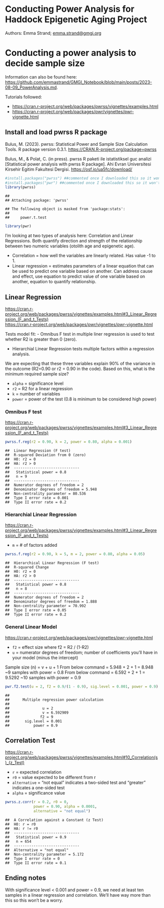 Conducting Power Analysis for Haddock Epigenetic Aging Project
================
Authors: Emma Strand; <emma.strand@gmgi.org>

# Conducting a power analysis to decide sample size

Information can also be found here:
<https://github.com/emmastrand/GMGI_Notebook/blob/main/posts/2023-08-09_PowerAnalysis.md>.

Tutorials followed:

- <https://cran.r-project.org/web/packages/pwrss/vignettes/examples.html>  
- <https://cran.r-project.org/web/packages/pwr/vignettes/pwr-vignette.html>

## Install and load pwrss R package

Bulus, M. (2023). pwrss: Statistical Power and Sample Size Calculation
Tools. R package version 0.3.1.
<https://CRAN.R-project.org/package=pwrss>

Bulus, M., & Polat, C. (in press). pwrss R paketi ile istatistiksel guc
analizi \[Statistical power analysis with pwrss R package\]. Ahi Evran
Universitesi Kirsehir Egitim Fakultesi Dergisi.
<https://osf.io/ua5fc/download/>

``` r
#install.packages("pwrss") ##commented once I downloaded this so it won't run every time 
#install.packages("pwr") ##commented once I downloaded this so it won't run every time 
library(pwrss)
```

    ## 
    ## Attaching package: 'pwrss'

    ## The following object is masked from 'package:stats':
    ## 
    ##     power.t.test

``` r
library(pwr)
```

I’m looking at two types of analysis here: Correlation and Linear
Regressions. Both quantify direction and strength of the relationship
between two numeric variables (otolith age and epigenetic age).  
- Correlation = how well the variables are linearly related. Has value
-1 to 1.  
- Linear regression = estimates parameters of a linear equation that can
be used to predict one variable based on another. Can address cause and
effect, use equation to predict value of one variable based on another,
equation to quantify relationship.

## Linear Regression

<https://cran.r-project.org/web/packages/pwrss/vignettes/examples.html#3_Linear_Regression_(F_and_t_Tests)>  
<https://cran.r-project.org/web/packages/pwr/vignettes/pwr-vignette.html>

Tests model fit: - Omnibus F test in multiple liner regression is used
to test whether R2 is greater than 0 (zero).  
- Hierarchial Linear Regression tests multiple factors within a
regression analysis.

We are expecting that these three variables explain 90% of the variance
in the outcome (R2=0.90 or r2 = 0.90 in the code). Based on this, what
is the minimum required sample size?

- `alpha` = significance level
- `r2` = R2 for a linear regression  
- `k` = number of variables
- `power` = power of the test (0.8 is minimum to be considered high
  power)

### Omnibus F test

<https://cran.r-project.org/web/packages/pwrss/vignettes/examples.html#3_Linear_Regression_(F_and_t_Tests)>

``` r
pwrss.f.reg(r2 = 0.90, k = 2, power = 0.80, alpha = 0.001)
```

    ##  Linear Regression (F test) 
    ##  R-squared Deviation from 0 (zero) 
    ##  H0: r2 = 0 
    ##  HA: r2 > 0 
    ##  ------------------------------ 
    ##   Statistical power = 0.8 
    ##   n = 9 
    ##  ------------------------------ 
    ##  Numerator degrees of freedom = 2 
    ##  Denominator degrees of freedom = 5.948 
    ##  Non-centrality parameter = 80.536 
    ##  Type I error rate = 0.001 
    ##  Type II error rate = 0.2

### Hierarchial Linear Regression

<https://cran.r-project.org/web/packages/pwrss/vignettes/examples.html#3_Linear_Regression_(F_and_t_Tests)>

- `m` = \# of factors added

``` r
pwrss.f.reg(r2 = 0.90, k = 5, m = 2, power = 0.80, alpha = 0.05)
```

    ##  Hierarchical Linear Regression (F test) 
    ##  R-squared Change 
    ##  H0: r2 = 0 
    ##  HA: r2 > 0 
    ##  ------------------------------ 
    ##   Statistical power = 0.8 
    ##   n = 8 
    ##  ------------------------------ 
    ##  Numerator degrees of freedom = 2 
    ##  Denominator degrees of freedom = 1.888 
    ##  Non-centrality parameter = 70.992 
    ##  Type I error rate = 0.05 
    ##  Type II error rate = 0.2

### General Linear Model

<https://cran.r-project.org/web/packages/pwr/vignettes/pwr-vignette.html>

- `f2` = effect size where f2 = R2 / (1-R2)  
- `u` = numerator degrees of freedom; number of coefficients you’ll have
  in your model (minus the intercept)

Sample size (n) = v + u + 1 From below command = 5.948 + 2 + 1 = 8.948
~9 samples with power = 0.8 From below command = 6.592 + 2 + 1 = 9.5292
~10 samples with power = 0.9

``` r
pwr.f2.test(u = 2, f2 = 0.9/(1 - 0.9), sig.level = 0.001, power = 0.9)
```

    ## 
    ##      Multiple regression power calculation 
    ## 
    ##               u = 2
    ##               v = 6.592909
    ##              f2 = 9
    ##       sig.level = 0.001
    ##           power = 0.9

## Correlation Test

<https://cran.r-project.org/web/packages/pwrss/vignettes/examples.html#10_Correlation(s)_(z_Test)>

- `r` = expected correlation
- `r0` = value expected to be different from r  
- `alternative` = “not equal” indicates a two-sided test and “greater”
  indicates a one-sided test
- `alpha` = significance value

``` r
pwrss.z.corr(r = 0.2, r0 = 0,
             power = 0.90, alpha = 0.0001, 
             alternative = "not equal")
```

    ##  A Correlation against a Constant (z Test) 
    ##  H0: r = r0 
    ##  HA: r != r0 
    ##  ------------------------------ 
    ##   Statistical power = 0.9 
    ##   n = 654 
    ##  ------------------------------ 
    ##  Alternative = "not equal" 
    ##  Non-centrality parameter = 5.172 
    ##  Type I error rate = 0 
    ##  Type II error rate = 0.1

## Ending notes

With significance level \< 0.001 and power = 0.9, we need at least ten
samples in a linear regression and correlation. We’ll have way more than
this so this won’t be a worry.

